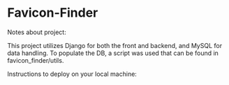 # Favicon-Finder

Notes about project:

This project utilizes Django for both the front and backend, and MySQL for data handling.
To populate the DB, a script was used that can be found in favicon_finder/utils.

Instructions to deploy on your local machine:

